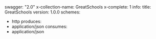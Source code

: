 swagger: "2.0"
x-collection-name: GreatSchools
x-complete: 1
info:
  title: GreatSchools
  version: 1.0.0
schemes:
- http
produces:
- application/json
consumes:
- application/json